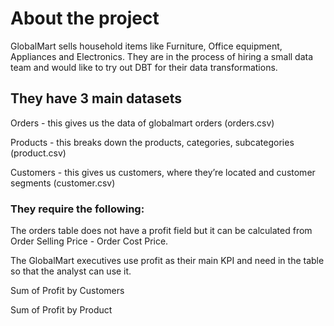 # About the project

GlobalMart sells household items like Furniture, Office equipment, Appliances and Electronics. They are in the process of hiring a small data team and would like to try out DBT for their data transformations.

## They have 3 main datasets

Orders - this gives us the data of globalmart orders (orders.csv)

Products - this breaks down the products, categories, subcategories (product.csv)

Customers - this gives us customers, where they’re located and customer segments (customer.csv)

### They require the following:

The orders table does not have a profit field but it can be calculated from Order Selling Price - Order Cost Price. 

The GlobalMart executives use profit as their main KPI and need in the table so that the analyst can use it.

Sum of Profit by Customers

Sum of Profit by Product
